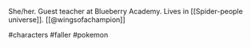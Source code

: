 She/her. Guest teacher at Blueberry Academy. Lives in [[Spider-people universe]]. [[@wingsofachampion]]

#characters #faller #pokemon 